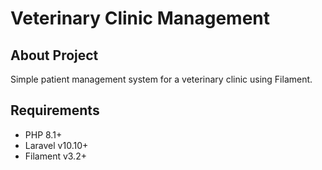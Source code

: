 
<h1>Veterinary Clinic Management</h1>
</p>

## About Project
Simple patient management system for a veterinary clinic using Filament.

## Requirements
- PHP 8.1+
- Laravel v10.10+
- Filament v3.2+

